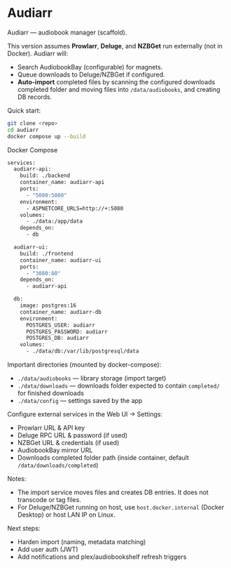 # Audiarr

Audiarr — audiobook manager (scaffold).

This version assumes **Prowlarr**, **Deluge**, and **NZBGet** run externally (not in Docker). Audiarr will:
- Search AudiobookBay (configurable) for magnets.
- Queue downloads to Deluge/NZBGet if configured.
- **Auto-import** completed files by scanning the configured downloads completed folder and moving files into `/data/audiobooks`, and creating DB records.

Quick start:

```bash
git clone <repo>
cd audiarr
docker compose up --build
```

Docker Compose
```bash
services:
  audiarr-api:
    build: ./backend
    container_name: audiarr-api
    ports:
      - "5080:5080"
    environment:
      - ASPNETCORE_URLS=http://+:5080
    volumes:
      - ./data:/app/data
    depends_on:
      - db

  audiarr-ui:
    build: ./frontend
    container_name: audiarr-ui
    ports:
      - "3080:80"
    depends_on:
      - audiarr-api

  db:
    image: postgres:16
    container_name: audiarr-db
    environment:
      POSTGRES_USER: audiarr
      POSTGRES_PASSWORD: audiarr
      POSTGRES_DB: audiarr
    volumes:
      - ./data/db:/var/lib/postgresql/data
```

Important directories (mounted by docker-compose):
- `./data/audiobooks` — library storage (import target)
- `./data/downloads` — downloads folder expected to contain `completed/` for finished downloads
- `./data/config` — settings saved by the app

Configure external services in the Web UI → Settings:
- Prowlarr URL & API key
- Deluge RPC URL & password (if used)
- NZBGet URL & credentials (if used)
- AudiobookBay mirror URL
- Downloads completed folder path (inside container, default `/data/downloads/completed`)

Notes:
- The import service moves files and creates DB entries. It does not transcode or tag files.
- For Deluge/NZBGet running on host, use `host.docker.internal` (Docker Desktop) or host LAN IP on Linux.

Next steps:
- Harden import (naming, metadata matching)
- Add user auth (JWT)
- Add notifications and plex/audiobookshelf refresh triggers
